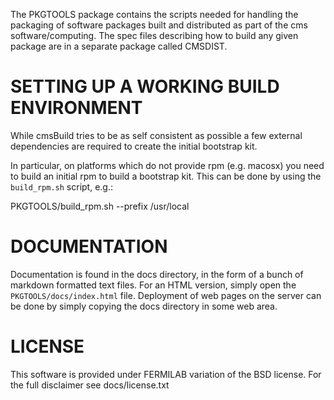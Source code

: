 The PKGTOOLS package contains the scripts needed for handling the 
packaging of software packages built and distributed as part of the cms 
software/computing. The spec files describing how to build any given
package are in a separate package called CMSDIST.

SETTING UP A WORKING BUILD ENVIRONMENT
======================================

While cmsBuild tries to be as self consistent as possible a few external
dependencies are required to create the initial bootstrap kit.

In particular, on platforms which do not provide rpm (e.g. macosx) you need to
build an initial rpm to build a bootstrap kit. This can be done by using the
`build_rpm.sh` script, e.g.:

  PKGTOOLS/build_rpm.sh --prefix /usr/local

DOCUMENTATION
=============

Documentation is found in the docs directory, in the form of a bunch of 
markdown formatted text files. For an HTML version, simply open the 
`PKGTOOLS/docs/index.html` file. Deployment of web pages on the server can be 
done by simply copying the docs directory in some web area.

LICENSE
=======

This software is provided under FERMILAB variation of the BSD license. For the
full disclaimer see docs/license.txt
